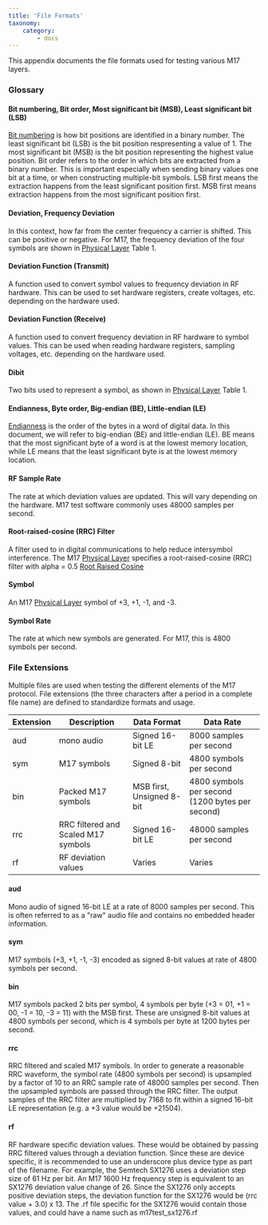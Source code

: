 ```yaml
---
title: 'File Formats'
taxonomy:
    category:
        - docs
---
```


This appendix documents the file formats used for testing various M17 layers.

### Glossary

#### Bit numbering, Bit order, Most significant bit (MSB), Least significant bit (LSB)
[Bit numbering](https://en.wikipedia.org/wiki/Bit_numbering) is how bit positions are identified in a binary number.  The least significant bit (LSB) is the bit position respresenting a value of 1.  The most significant bit (MSB) is the bit position representing the highest value position.  Bit order refers to the order in which bits are extracted from a binary number.  This is important especially when sending binary values one bit at a time, or when constructing multiple-bit symbols.  LSB first means the extraction happens from the least significant position first.  MSB first means extraction happens from the most significant position first.

#### Deviation, Frequency Deviation
In this context, how far from the center frequency a carrier is shifted.  This can be positive or negative.  For M17, the frequency deviation of the four symbols are shown in [Physical Layer](https://spec.m17project.org/part-1/physical-layer) Table 1.

#### Deviation Function (Transmit)
A function used to convert symbol values to frequency deviation in RF hardware.  This can be used to set hardware registers, create voltages, etc. depending on the hardware used.

#### Deviation Function (Receive)
A function used to convert frequency deviation in RF hardware to symbol values.  This can be used when reading hardware registers, sampling voltages, etc. depending on the hardware used.

#### Dibit
Two bits used to represent a symbol, as shown in [Physical Layer](https://spec.m17project.org/part-1/physical-layer) Table 1.

#### Endianness, Byte order, Big-endian (BE), Little-endian (LE)
[Endianness](https://en.wikipedia.org/wiki/Endianness) is the order of the bytes in a word of digital data.  In this document, we will refer to big-endian (BE) and little-endian (LE).
BE means that the most significant byte of a word is at the lowest memory location, while LE means that the least significant byte is at the lowest memory location.

#### RF Sample Rate
The rate at which deviation values are updated.  This will vary depending on the hardware.   M17 test software commonly uses 48000 samples per second.

#### Root-raised-cosine (RRC) Filter
A filter used to in digital communications to help reduce intersymbol interference. The M17 [Physical Layer](https://spec.m17project.org/part-1/physical-layer) specifies a root-raised-cosine (RRC) filter with alpha = 0.5  [Root Raised Cosine](https://en.wikipedia.org/wiki/Root-raised-cosine_filter)

#### Symbol
An M17 [Physical Layer](https://spec.m17project.org/part-1/physical-layer) symbol of +3, +1, -1, and -3.

#### Symbol Rate
The rate at which new symbols are generated.  For M17, this is 4800 symbols per second.

### File Extensions
Multiple files are used when testing the different elements of the M17 protocol.  File extensions (the three characters after a period in a complete file name) are defined to standardize formats and usage.

Extension | Description | Data Format | Data Rate
--------- | ----------- | ----------- | ---------
aud       | mono audio  | Signed 16-bit LE | 8000 samples per second
sym       | M17 symbols | Signed 8-bit | 4800 symbols per second
bin       | Packed M17 symbols | MSB first, Unsigned 8-bit | 4800 symbols per second (1200 bytes per second)
rrc       | RRC filtered and Scaled M17 symbols | Signed 16-bit LE | 48000 samples per second
rf        | RF deviation values | Varies | Varies   

#### aud
Mono audio of signed 16-bit LE at a rate of 8000 samples per second.  This is often referred to as a "raw" audio file and contains no embedded header information.

#### sym
M17 symbols (+3, +1, -1, -3) encoded as signed 8-bit values at rate of 4800 symbols per second.

#### bin
M17 symbols packed 2 bits per symbol, 4 symbols per byte (+3 = 01, +1 = 00, -1 = 10, -3 = 11) with the MSB first.  These are unsigned 8-bit values at 4800 symbols per second, which is 4 symbols per byte at 1200 bytes per second.

#### rrc
RRC filtered and scaled M17 symbols.  In order to generate a reasonable RRC waveform, the symbol rate (4800 symbols per second) is upsampled by a factor of 10 to an RRC sample rate of 48000 samples per second.  Then the upsampled symbols are passed through the RRC filter.  The output samples of the RRC filter are multiplied by 7168 to fit within a signed 16-bit LE representation (e.g. a +3 value would be +21504).

#### rf
RF hardware specific deviation values.  These would be obtained by passing RRC filtered values through a deviation function.  Since these are device specific, it is recommended to use an underscore plus device type as part of the filename.  For example, the Semtech SX1276 uses a deviation step size of 61 Hz per bit.  An M17 1600 Hz frequency step is equivalent to an SX1276 deviation value change of 26.  Since the SX1276 only accepts positive deviation steps, the deviation function for the SX1276 would be (rrc value + 3.0) x 13.  The .rf file specific for the SX1276 would contain those values, and could have a name such as m17test_sx1276.rf       
